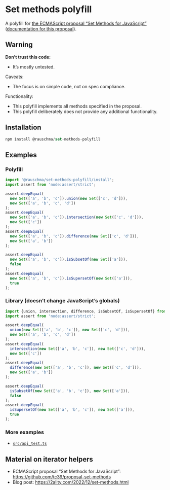 # Set methods polyfill

A polyfill for [the ECMAScript proposal “Set Methods for JavaScript”](https://github.com/tc39/proposal-set-methods) ([documentation for this proposal](https://2ality.com/2022/12/set-methods.html)).

## Warning

**Don’t trust this code:**

* It’s mostly untested.

Caveats:

* The focus is on simple code, not on spec compliance.

Functionality:

* This polyfill implements all methods specified in the proposal.
* This polyfill deliberately does not provide any additional functionality.

## Installation

```js
npm install @rauschma/set-methods-polyfill
```

## Examples

### Polyfill

```js
import '@rauschma/set-methods-polyfill/install';
import assert from 'node:assert/strict';

assert.deepEqual(
  new Set(['a', 'b', 'c']).union(new Set(['c', 'd'])),
  new Set(['a', 'b', 'c', 'd'])
);
assert.deepEqual(
  new Set(['a', 'b', 'c']).intersection(new Set(['c', 'd'])),
  new Set(['c'])
);
assert.deepEqual(
  new Set(['a', 'b', 'c']).difference(new Set(['c', 'd'])),
  new Set(['a', 'b'])
);

assert.deepEqual(
  new Set(['a', 'b', 'c']).isSubsetOf(new Set(['a'])),
  false
);
assert.deepEqual(
  new Set(['a', 'b', 'c']).isSupersetOf(new Set(['a'])),
  true
);
```

### Library (doesn’t change JavaScript’s globals)

```js
import {union, intersection, difference, isSubsetOf, isSupersetOf} from '@rauschma/set-methods-polyfill';
import assert from 'node:assert/strict';

assert.deepEqual(
  union(new Set(['a', 'b', 'c']), new Set(['c', 'd'])),
  new Set(['a', 'b', 'c', 'd'])
);
assert.deepEqual(
  intersection(new Set(['a', 'b', 'c']), new Set(['c', 'd'])),
  new Set(['c'])
);
assert.deepEqual(
  difference(new Set(['a', 'b', 'c']), new Set(['c', 'd'])),
  new Set(['a', 'b'])
);

assert.deepEqual(
  isSubsetOf(new Set(['a', 'b', 'c']), new Set(['a'])),
  false
);
assert.deepEqual(
  isSupersetOf(new Set(['a', 'b', 'c']), new Set(['a'])),
  true
);
```

### More examples

* [`src/api_test.ts`](https://github.com/rauschma/set-methods-polyfill/blob/main/src/api_test.ts)

## Material on iterator helpers

* ECMAScript proposal “Set Methods for JavaScript”: https://github.com/tc39/proposal-set-methods
* Blog post: https://2ality.com/2022/12/set-methods.html
